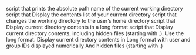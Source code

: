 script that prints the absolute path name of the current working directory
script that Display the contents list of your current directory
script that changes the working directory to the user’s home directory
script that Display current directory contents in a long format
script that Display current directory contents, including hidden files (starting with .). Use the long format.
Display current directory contents in Long format with user and group IDs displayed numerically And hidden files (starting with .)
